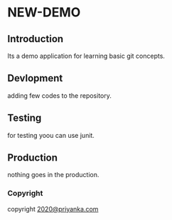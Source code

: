 # NEW-DEMO

## Introduction
Its a demo application for learning basic git concepts.

## Devlopment
adding few codes to the repository.

## Testing
for testing yoou can use junit.

## Production
nothing goes in the production.

### Copyright
copyright 2020@priyanka.com



